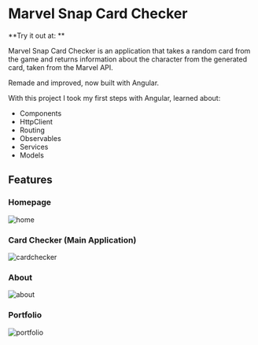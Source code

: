 # Marvel Snap Card Checker
**Try it out at: **

Marvel Snap Card Checker is an application that takes a random card from the game and returns information about the character from the generated card, taken from the Marvel API.

Remade and improved, now built with Angular.

With this project I took my first steps with Angular, learned about:
- Components 
- HttpClient 
- Routing
- Observables 
- Services 
- Models

## Features
### Homepage
![home](https://github.com/brcappio/projetoMarvelAngular/assets/92182943/f7a39f49-8245-4399-bcfc-0736c059b2f4)



### Card Checker (Main Application)
![cardchecker](https://github.com/brcappio/projetoMarvelAngular/assets/92182943/b994e206-91e5-4018-8946-3c50ef07460e)



### About
![about](https://github.com/brcappio/projetoMarvelAngular/assets/92182943/97b6038e-801d-4b9c-aaec-b79a8a2bb811)



### Portfolio
![portfolio](https://github.com/brcappio/projetoMarvelAngular/assets/92182943/8a97df7e-1052-4de7-a205-bf1063fd8c2e)

